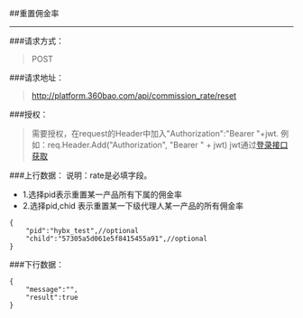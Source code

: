 ##重置佣金率

------------

###请求方式：
> POST

###请求地址：
> http://platform.360bao.com/api/commission_rate/reset

###授权：
> 需要授权，在request的Header中加入"Authorization":"Bearer "+jwt.
  例如：req.Header.Add("Authorization", "Bearer " + jwt)
  jwt通过[登录接口获取](https://github.com/360bao/Manual/blob/master/%E5%BC%80%E6%94%BE%E5%B9%B3%E5%8F%B0/%E9%94%80%E5%94%AE%E7%AE%A1%E7%90%86api/v4/%E8%B4%A6%E5%8F%B7%E6%8E%A7%E5%88%B6/%E7%99%BB%E5%BD%95.md)

###上行数据：
说明：rate是必填字段。
> 
* 1.选择pid表示重置某一产品所有下属的佣金率
* 2.选择pid,chid 表示重置某一下级代理人某一产品的所有佣金率

```
{
    "pid":"hybx_test",//optional
    "child":"57305a5d061e5f8415455a91",//optional
}
```
###下行数据：
```
{
    "message":"",
    "result":true
}

```

